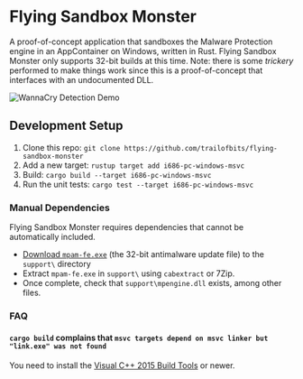 # Flying Sandbox Monster

A proof-of-concept application that sandboxes the Malware Protection engine in an AppContainer on Windows, written in Rust. Flying Sandbox Monster only supports 32-bit builds at this time. Note: there is some _trickery_ performed to make things work since this is a proof-of-concept that interfaces with an undocumented DLL.

![WannaCry Detection Demo](https://github.com/trailofbits/flying-sandbox-monster/raw/master/demo.gif)

## Development Setup
 1. Clone this repo: `git clone https://github.com/trailofbits/flying-sandbox-monster`
 2. Add a new target: `rustup target add i686-pc-windows-msvc` 
 3. Build: `cargo build --target i686-pc-windows-msvc`
 4. Run the unit tests: `cargo test --target i686-pc-windows-msvc`
 
### Manual Dependencies
Flying Sandbox Monster requires dependencies that cannot be automatically included.

 * [Download `mpam-fe.exe`](https://go.microsoft.com/fwlink/?LinkID=121721&arch=x86) (the 32-bit antimalware update file) to the `support\` directory
 * Extract `mpam-fe.exe` in `support\` using `cabextract` or 7Zip.
 * Once complete, check that `support\mpengine.dll` exists, among other files.

### FAQ

#### `cargo build` complains that `msvc targets depend on msvc linker but "link.exe" was not found`

You need to install the [Visual C++ 2015 Build Tools](http://go.microsoft.com/fwlink/?LinkId=691126&fixForIE=.exe) or newer.
